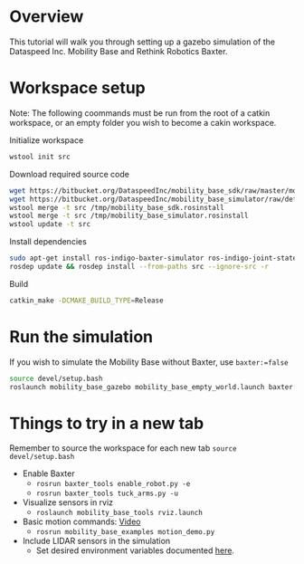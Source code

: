 # Overview
This tutorial will walk you through setting up a gazebo simulation of the Dataspeed Inc. Mobility Base and Rethink Robotics Baxter.

# Workspace setup
Note: The following coommands must be run from the root of a catkin workspace, or an empty folder you wish to become a cakin workspace.

Initialize workspace
```bash
wstool init src
```

Download required source code
```bash
wget https://bitbucket.org/DataspeedInc/mobility_base_sdk/raw/master/mobility_base_sdk.rosinstall -O /tmp/mobility_base_sdk.rosinstall
wget https://bitbucket.org/DataspeedInc/mobility_base_simulator/raw/default/mobility_base_simulator.rosinstall -O /tmp/mobility_base_simulator.rosinstall
wstool merge -t src /tmp/mobility_base_sdk.rosinstall
wstool merge -t src /tmp/mobility_base_simulator.rosinstall
wstool update -t src
```

Install dependencies
```bash
sudo apt-get install ros-indigo-baxter-simulator ros-indigo-joint-state-controller
rosdep update && rosdep install --from-paths src --ignore-src -r
```
Build
```bash
catkin_make -DCMAKE_BUILD_TYPE=Release
```

# Run the simulation
If you wish to simulate the Mobility Base without Baxter, use ```baxter:=false```
```bash
source devel/setup.bash
roslaunch mobility_base_gazebo mobility_base_empty_world.launch baxter:=true
```

# Things to try in a new tab
Remember to source the workspace for each new tab ```source devel/setup.bash```

* Enable Baxter
    * ```rosrun baxter_tools enable_robot.py -e```
    * ```rosrun baxter_tools tuck_arms.py -u```
* Visualize sensors in rviz
    * ```roslaunch mobility_base_tools rviz.launch```
* Basic motion commands: [Video](https://www.youtube.com/watch?v=oF-VAFTKkto)
    * ```rosrun mobility_base_examples motion_demo.py```
* Include LIDAR sensors in the simulation
    * Set desired environment variables documented [here](http://mbsdk.dataspeedinc.com/Config).

